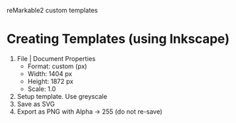 reMarkable2 custom templates

# Creating Templates (using Inkscape)

1. File | Document Properties
    - Format: custom (px)
    - Width: 1404 px
    - Height: 1872 px
    - Scale: 1.0
2. Setup template. Use greyscale
3. Save as SVG
4. Export as PNG with Alpha -> 255 (do not re-save)

